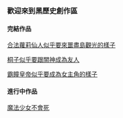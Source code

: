 ###  歡迎來到黑歷史創作區

#### 完結作品
[合法蘿莉仙人似乎要來噩盡島觀光的樣子](/001_CinderyWitch/000_CinderyWitch.md)

[桐子似乎要跟闇神成為友人](/003_YourHeroAcademia/000_YourHeroAcademia.md)

[霸瞳皇帝似乎要成為女主角的樣子](/004_Qimiaoqianjin/000_Qimiaoqianjin.md)



#### 進行中作品
[魔法少女不會死](/002_deqiluousihuzhiyuanmofashaonv/000_deqiluousihuzhiyuanmofashaonv.md)
